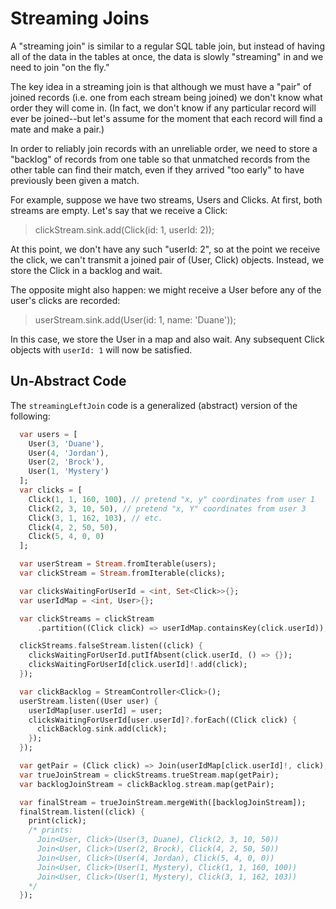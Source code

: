# Streaming Joins

A "streaming join" is similar to a regular SQL table join, but instead of having all of the data in the tables at once, the data is slowly "streaming" in and we need to join "on the fly."

The key idea in a streaming join is that although we must have a "pair" of joined records (i.e. one from each stream being joined) we don't know what order they will come in. (In fact, we don't know if any particular record will ever be joined--but let's assume for the moment that each record will find a mate and make a pair.)

In order to reliably join records with an unreliable order, we need to store a "backlog" of records from one table so that unmatched records from the other table can find their match, even if they arrived "too early" to have previously been given a match.

For example, suppose we have two streams, Users and Clicks. At first, both streams are empty. Let's say that we receive a Click:

> clickStream.sink.add(Click(id: 1, userId: 2));

At this point, we don't have any such "userId: 2", so at the point we receive the click, we can't transmit a joined pair of (User, Click) objects. Instead, we store the Click in a backlog and wait.

The opposite might also happen: we might receive a User before any of the user's clicks are recorded:

> userStream.sink.add(User(id: 1, name: 'Duane'));

In this case, we store the User in a map and also wait. Any subsequent Click objects with `userId: 1` will now be satisfied.

## Un-Abstract Code

The `streamingLeftJoin` code is a generalized (abstract) version of the following:

```dart
  var users = [
    User(3, 'Duane'),
    User(4, 'Jordan'),
    User(2, 'Brock'),
    User(1, 'Mystery')
  ];
  var clicks = [
    Click(1, 1, 160, 100), // pretend "x, y" coordinates from user 1
    Click(2, 3, 10, 50), // pretend "x, Y" coordinates from user 3
    Click(3, 1, 162, 103), // etc.
    Click(4, 2, 50, 50),
    Click(5, 4, 0, 0)
  ];

  var userStream = Stream.fromIterable(users);
  var clickStream = Stream.fromIterable(clicks);

  var clicksWaitingForUserId = <int, Set<Click>>{};
  var userIdMap = <int, User>{};

  var clickStreams = clickStream
      .partition((Click click) => userIdMap.containsKey(click.userId));

  clickStreams.falseStream.listen((click) {
    clicksWaitingForUserId.putIfAbsent(click.userId, () => {});
    clicksWaitingForUserId[click.userId]!.add(click);
  });

  var clickBacklog = StreamController<Click>();
  userStream.listen((User user) {
    userIdMap[user.userId] = user;
    clicksWaitingForUserId[user.userId]?.forEach((Click click) {
      clickBacklog.sink.add(click);
    });
  });

  var getPair = (Click click) => Join(userIdMap[click.userId]!, click);
  var trueJoinStream = clickStreams.trueStream.map(getPair);
  var backlogJoinStream = clickBacklog.stream.map(getPair);

  var finalStream = trueJoinStream.mergeWith([backlogJoinStream]);
  finalStream.listen((click) {
    print(click);
    /* prints:
      Join<User, Click>(User(3, Duane), Click(2, 3, 10, 50))
      Join<User, Click>(User(2, Brock), Click(4, 2, 50, 50))
      Join<User, Click>(User(4, Jordan), Click(5, 4, 0, 0))
      Join<User, Click>(User(1, Mystery), Click(1, 1, 160, 100))
      Join<User, Click>(User(1, Mystery), Click(3, 1, 162, 103))
    */
  });
```